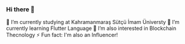### Hi there 👋
🔭 I’m currently studying at Kahramanmaraş Sütçü İmam Üniversty
🌱 I’m currently learning Flutter Language
🌱 I’m also interested in Blockchain Thecnology
⚡ Fun fact: I'm also an Influencer! 
